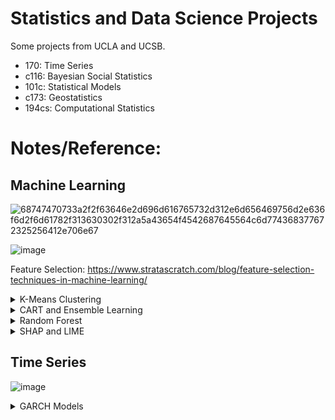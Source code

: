 # Statistics and Data Science Projects

Some projects from UCLA and UCSB.

* 170: Time Series
* c116: Bayesian Social Statistics
* 101c: Statistical Models
* c173: Geostatistics
* 194cs: Computational Statistics


# Notes/Reference:

## Machine Learning


![68747470733a2f2f63646e2d696d616765732d312e6d656469756d2e636f6d2f6d61782f313630302f312a5a43654f4542687645564c6d774368377672325256412e706e67](https://github.com/user-attachments/assets/862dd4e0-0abb-4bd2-bd35-793c421e6ca3)
  
![image](https://github.com/user-attachments/assets/60b58690-3c37-4cdc-8fc1-6de7d2f4716f)

Feature Selection: https://www.stratascratch.com/blog/feature-selection-techniques-in-machine-learning/

<details>
<summary>K-Means Clustering</summary>
<br>

![image](https://github.com/user-attachments/assets/de83aac1-a121-4423-93a4-18579cbfddb4)

![image](https://github.com/user-attachments/assets/38c91b7d-24ec-40bd-9401-886ee3405259)

**Manually:**
```
# Euclidean Distance Calculator
def dist(a, b, ax=1):
    return np.linalg.norm(a - b, axis=ax)
k = 3 # Number of clusters
C_x = np.random.randint(0, np.max(X)-20, size=k) # random centroids
C_y = np.random.randint(0, np.max(X)-20, size=k) # random centroids
C = np.array(list(zip(C_x, C_y)), dtype=np.float32) # sample data

C_old = np.zeros(C.shape) # store the value of centroids when it updates
clusters = np.zeros(len(X)) # creates Cluster Lables(0, 1, 2)
# Error func. - Distance between new centroids and old centroids
error = dist(C, C_old, None)
while error != 0: # Loop will run till the error becomes zero
    for i in range(len(X)): # Assigning each value to its closest cluster
        distances = dist(X[i], C)
        cluster = np.argmin(distances)
        clusters[i] = cluster
    C_old = deepcopy(C) # Storing the old centroid values
    # Finding the new centroids by taking the average value
    for i in range(k):
        points = [X[j] for j in range(len(X)) if clusters[j] == i]
        C[i] = np.mean(points, axis=0)
    error = dist(C, C_old, None)
```

</details>

<details>
<summary>CART and Ensemble Learning</summary>
<br>

**Classification And Regression Tree (CART)**

![image](https://github.com/user-attachments/assets/6488344f-8027-4559-9033-7514d3714d89)


**Limitations of CARTs:**

![image](https://github.com/user-attachments/assets/1a027e3e-6e19-4c0c-b4f8-0e5b9a5d74bb)
![image](https://github.com/user-attachments/assets/fa891e83-d007-4516-9696-b03bc32e014e)

**Ensemble Learning:**

* **Bagging:** Bootstrap Aggregation.
  * Base estimator: Decision Tree, Logistic Regression, Neural Net, ...
  * Each estimator is trained on a distinct bootstrap sample of the training set

![image](https://github.com/user-attachments/assets/a348f332-7224-4ce3-8d1a-27f6ae00f35a)

* **Boosting:** several models are trained sequentially with each model learning from the errors of its predecessors
  * AdaBoost and Gradient Boosting

</details>

<details>
<summary>Random Forest</summary>
<br>
  
![image](https://github.com/user-attachments/assets/c86b06bf-da91-4fd5-a5e3-11c0fb6bde2e)

```
from sklearn.ensemble import RandomForestRegressor
from sklearn.model_selection import RandomizedSearchCV
from scipy.stats import randint
param_dist = {
    'n_estimators': randint(100, 1000),
    'max_depth': randint(1, 20),
    'min_samples_split': randint(2, 20),
    'min_samples_leaf': randint(1, 20),
    'max_features': ['auto', 'sqrt', 'log2', None],
    'criterion': ['absolute_error', 'poisson', 'friedman_mse', 'squared_error'],
    'bootstrap': [True, False]
}
random_search = RandomizedSearchCV(
    RandomForestRegressor(),
    param_distributions=param_dist,
    n_iter=100,
    cv=5,
    verbose=1,
    random_state=42,
    n_jobs=-1
)
random_search.fit(train_X, train_y)
print("Best hyperparameters found: ", random_search.best_params_)

from sklearn.ensemble import RandomForestRegressor
rf = RandomForestRegressor(n_estimators=100, max_depth=20,
                                      min_samples_leaf=10,
                                      min_samples_split=5, random_state=42)
rf.fit(train_X,train_y)

from sklearn.metrics import mean_squared_error as MSE
y_pred = rf.predict(test_X)
y_pred_train=rf.predict(train_X)
# Evaluate the test set RMSE
rmse_test = MSE(test_y, y_pred)**(1/2)
rmse_train = MSE(train_y, y_pred_train)**(1/2)
# Print the test set RMSE
print('Test set RMSE of rf: {:.3f}'.format(rmse_test))
print('Train set RMSE of rf: {:.3f}'.format(rmse_train))

from sklearn.model_selection import cross_val_score
# Compute the array containing the 10-folds CV MSEs
MSE_CV_scores = - cross_val_score(rf, train_X, train_y, cv=10, 
                                  scoring='neg_mean_squared_error', 
                                  n_jobs=-1) 
# Compute the 10-folds CV RMSE
RMSE_CV = (MSE_CV_scores.mean())**(1/2)
# Print RMSE_CV
print('CV RMSE: {:.2f}'.format(RMSE_CV))

y_pred_rf = rf.predict(test_X)
rmse_rf = np.sqrt(mean_squared_error(test_y, y_pred_rf))
print('RMSE (Random Forest): ', rmse_rf)
```

</details>


<details>
<summary>SHAP and LIME</summary>
<br>
  
https://medium.com/cmotions/opening-the-black-box-of-machine-learning-models-shap-vs-lime-for-model-explanation-d7bf545ce15f
  
**SHAP: SHapley Additive exPlanations**

This method aims to explain the prediction of an instance/observation by computing the contribution of each feature to the prediction. Uses game theory to explain a model by considering each feature as a player. SHAP values are relative to the average predicted value of the sample.

https://shap.readthedocs.io/en/latest/example_notebooks/api_examples/plots/bar.html

**LIME: Local Interpretable Model-Agnostic Explanations**

Approximates a complex model and transfers it to a local interpretable model. LIME generates a perturbed dataset to fit an explainable model.

https://marcotcr.github.io/lime/tutorials/Tutorial%20-%20continuous%20and%20categorical%20features.html

|  Step  |   Description                                                                       |
|:-------|:------------------------------------------------------------------------------------|
|Let     | Let’s say we want to know why the model predicted that someone earns more than $50K |
|Change  | Change the Example a Little Bit</br> LIME makes small changes to data (increasing age, changing job, or reducing education level).</br> It asks the model, “What happens now? |
|Find Out| Find Out Which Changes Matter</br> If changing job causes the prediction to flip (now the model says they earns less), then job is very important!</br> If changing age doesn’t affect the prediction much, then age is not very important |
|Make    | Make a Simple Explanation</br> LIME builds a small, simple model (like drawing a straight line) to explain what’s happening just around person's case.</br> It tells you which features (age, job, education, etc.) were the most important for this one prediction |
| LIME   | LIME only explains one example at a time (not the whole model).</br> LIME makes fake, small changes to see what affects the decision.</br> LIME creates a simple explanation (even if the original model is very complex).|

![image](https://github.com/user-attachments/assets/535c9217-b17e-48e5-a8ce-d6b7e95b057c)

https://medium.com/towards-data-science/lime-explain-machine-learning-predictions-af8f18189bfe

**Comparison**

![image](https://github.com/user-attachments/assets/02449983-b8c3-4296-a71f-d0209d1dbf34)

![image](https://github.com/user-attachments/assets/27a67997-93ad-481c-bf12-28ed5d33036a)


</details>



## Time Series

![image](https://github.com/user-attachments/assets/56b8612c-711f-4224-a9db-847996f5e3c4)


<details>
<summary>GARCH Models</summary>
<br>
  
![image](https://github.com/user-attachments/assets/4b9d4d2b-03bc-4685-b410-057a1c47f95c)

</details>




